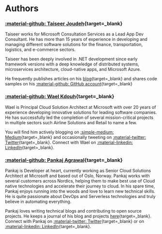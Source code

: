 # Authors

### [:material-github: Taiseer Joudeh](https://github.com/tjoudeh){target=_blank}

Taiseer works for Microsoft Consultation Services as a Lead App Dev Consultant. He has more than 15 years of experience in developing and managing different software solutions for the finance, transportation, logistics, and e-commerce sectors. 

Taiseer has been deeply involved in .NET development since early framework versions with a deep knowledge of distributed systems, microservices architecture, cloud-native apps, and Microsoft Azure.

He frequently publishes articles on his [blog](https://bitoftech.net){target=_blank} and shares code samples on his [:material-github: GitHub account](https://github.com/tjoudeh){target=_blank}


### [:material-github: Wael Kdouh](https://github.com/waelkdouh){target=_blank}

Wael is Principal Cloud Solution Architect at Microsoft with over 20 years of experience developing innovative solutions for leading software companies. He has successfully led the completion of several mission-critical projects in multiple sectors such Airline Solutions and Retail to name a few. 

You will find him actively blogging on [:simple-medium: Medium](https://waelkdouh.medium.com/){target=_blank} and occasionally tweeting on [:material-twitter: Twitter](https://twitter.com/waelkdouh){target=_blank}. Connect with Wael on [:material-linkedin: LinkedIn](https://www.linkedin.com/in/waelkdouh/){target=_blank}. 

### [:material-github: Pankaj Agrawal](https://github.com/pankajagrawal16){target=_blank}

Pankaj is Developer at heart, currently working as Senior Cloud Solutions Architect at Microsoft and based out of Oslo, Norway. Pankaj works with several customers across Nordics, helping them to make best use of Cloud native technologies and accelerate their journey to cloud. In his spare time, Pankaj enjoys running into the woods and love to learn new technical skills. He is quite passionate about DevOps and Serverless technologies and truly believe in automating everything.

Pankaj loves writing technical blogs and contributing to open source projects. He keeps a journal of his blog and projects [here](https://pankaagr.cloud/){target=_blank}. Connect with Pankaj on [:material-twitter: Twitter](https://twitter.com/agrawalpankaj16){target=_blank} or on [:material-linkedin: LinkedIn](https://www.linkedin.com/in/pankajagrawal16/){target=_blank}.